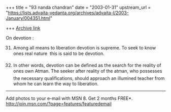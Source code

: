 +++
title = "93 nanda chandran"
date = "2003-01-31"
upstream_url = "https://lists.advaita-vedanta.org/archives/advaita-l/2003-January/004351.html"

+++
[Archive link](https://lists.advaita-vedanta.org/archives/advaita-l/2003-January/004351.html)

On devotion :

31. Among all means to liberation devotion is supreme. To seek to know ones
real nature  this is said to be devotion.

32. In other words, devotion can be defined as the search for the reality of
ones own Atman. The seeker after reality of the atman, who possesses the
necessary qualifications, should approach an illumined teacher from whom he
can learn the way to liberation.


_________________________________________________________________
Add photos to your e-mail with MSN 8. Get 2 months FREE*.
http://join.msn.com/?page=features/featuredemail

